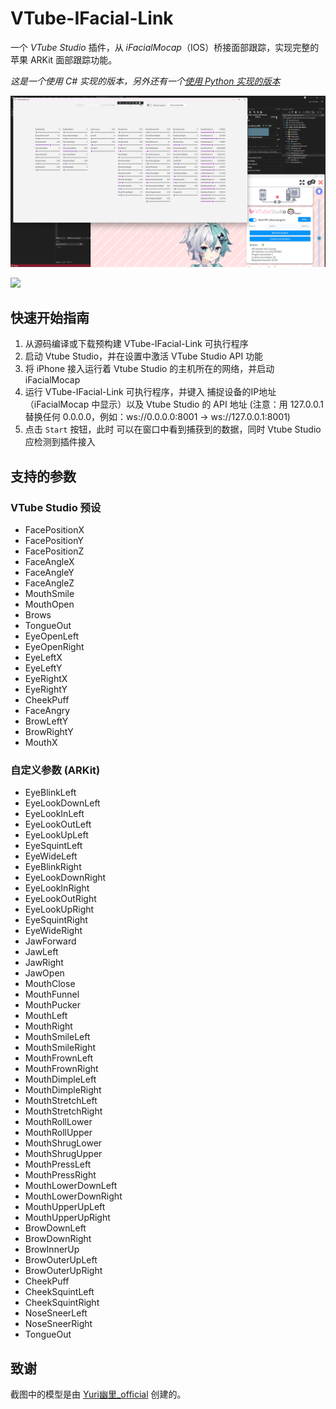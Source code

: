 # VTube-IFacial-Link

一个 *VTube Studio* 插件，从 *iFacialMocap*（IOS）桥接面部跟踪，实现完整的苹果 ARKit 面部跟踪功能。

*这是一个使用 C# 实现的版本，另外还有一个[使用 Python 实现的版本](https://github.com/xuan25/VTube-IFacial-Link)*

![](imgs/screenshot.png)

![](imgs/preview.gif)

## 快速开始指南

1. 从源码编译或下载预构建 VTube-IFacial-Link 可执行程序
2. 启动 Vtube Studio，并在设置中激活 VTube Studio API 功能
3. 将 iPhone 接入运行着 Vtube Studio 的主机所在的网络，并启动 iFacialMocap
4. 运行 VTube-IFacial-Link 可执行程序，并键入 捕捉设备的IP地址（iFacialMocap 中显示）以及 Vtube Studio 的 API 地址 (注意：用 127.0.0.1 替换任何 0.0.0.0，例如：ws://0.0.0.0:8001 -> ws://127.0.0.1:8001)
5. 点击 `Start` 按钮，此时 可以在窗口中看到捕获到的数据，同时 Vtube Studio 应检测到插件接入

## 支持的参数

### VTube Studio 预设

- FacePositionX
- FacePositionY
- FacePositionZ
- FaceAngleX
- FaceAngleY
- FaceAngleZ
- MouthSmile
- MouthOpen
- Brows
- TongueOut
- EyeOpenLeft
- EyeOpenRight
- EyeLeftX
- EyeLeftY
- EyeRightX
- EyeRightY
- CheekPuff
- FaceAngry
- BrowLeftY
- BrowRightY
- MouthX

### 自定义参数 (ARKit)

- EyeBlinkLeft
- EyeLookDownLeft
- EyeLookInLeft
- EyeLookOutLeft
- EyeLookUpLeft
- EyeSquintLeft
- EyeWideLeft
- EyeBlinkRight
- EyeLookDownRight
- EyeLookInRight
- EyeLookOutRight
- EyeLookUpRight
- EyeSquintRight
- EyeWideRight
- JawForward
- JawLeft
- JawRight
- JawOpen
- MouthClose
- MouthFunnel
- MouthPucker
- MouthLeft
- MouthRight
- MouthSmileLeft
- MouthSmileRight
- MouthFrownLeft
- MouthFrownRight
- MouthDimpleLeft
- MouthDimpleRight
- MouthStretchLeft
- MouthStretchRight
- MouthRollLower
- MouthRollUpper
- MouthShrugLower
- MouthShrugUpper
- MouthPressLeft
- MouthPressRight
- MouthLowerDownLeft
- MouthLowerDownRight
- MouthUpperUpLeft
- MouthUpperUpRight
- BrowDownLeft
- BrowDownRight
- BrowInnerUp
- BrowOuterUpLeft
- BrowOuterUpRight
- CheekPuff
- CheekSquintLeft
- CheekSquintRight
- NoseSneerLeft
- NoseSneerRight
- TongueOut

## 致谢

截图中的模型是由 [Yuri幽里_official](https://www.bilibili.com/video/BV1S8411H7zf/) 创建的。
